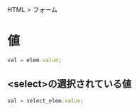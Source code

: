HTML > フォーム
# 値
```javascript
val = elem.value;
```

## \<select>の選択されている値
```javascript
val = select_elem.value;
```
